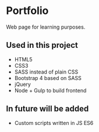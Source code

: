 # Portfolio 
Web page for learning purposes.

## Used in this project
* HTML5
* CSS3
* SASS instead of plain CSS
* Bootstrap 4 based on SASS
* jQuery
* Node + Gulp to build frontend

## In future will be added
* Custom scripts written in JS ES6

